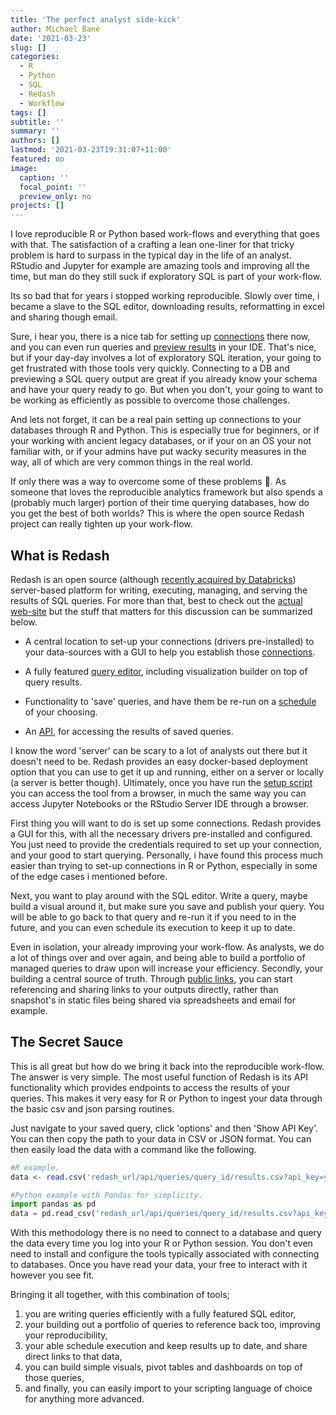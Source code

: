 ```yaml
---
title: 'The perfect analyst side-kick'
author: Michael Bane
date: '2021-03-23'
slug: []
categories:
  - R
  - Python
  - SQL
  - Redash
  - Workflow
tags: []
subtitle: ''
summary: ''
authors: []
lastmod: '2021-03-23T19:31:07+11:00'
featured: no
image:
  caption: ''
  focal_point: ''
  preview_only: no
projects: []
---
```


I love reproducible R or Python based work-flows and everything that goes with that. The satisfaction of a crafting a lean one-liner for that tricky problem is hard to surpass in the typical day in the life of an analyst. RStudio and Jupyter for example are amazing tools and improving all the time, but man do they still suck if exploratory SQL is part of your work-flow.

Its so bad that for years i stopped working reproducible. Slowly over time, i became a slave to the SQL editor, downloading results, reformatting in excel and sharing though email.

Sure, i hear you, there is a nice tab for setting up [connections](https://support.rstudio.com/hc/en-us/articles/115010915687-Using-RStudio-Connections) there now, and you can even run queries and [preview results](https://blog.rstudio.com/2018/10/02/rstudio-1-2-preview-sql/) in your IDE. That's nice, but if your day-day involves a lot of exploratory SQL iteration, your going to get frustrated with those tools very quickly. Connecting to a DB and previewing a SQL query output are great if you already know your schema and have your query ready to go. But when you don't, your going to want to be working as efficiently as possible to overcome those challenges.

And lets not forget, it can be a real pain setting up connections to your databases through R and Python. This is especially true for beginners, or if your working with ancient legacy databases, or if your on an OS your not familiar with, or if your admins have put wacky security measures in the way, all of which are very common things in the real world.

If only there was a way to overcome some of these problems 🤔. As someone that loves the reproducible analytics framework but also spends a (probably much larger) portion of their time querying databases, how do you get the best of both worlds? This is where the open source Redash project can really tighten up your work-flow.

## What is Redash

Redash is an open source (although [recently acquired by Databricks](https://blog.redash.io/redash-joins-databricks/)) server-based platform for writing, executing, managing, and serving the results of SQL queries. For more than that, best to check out the [actual web-site](https://redash.io/) but the stuff that matters for this discussion can be summarized below.

-   A central location to set-up your connections (drivers pre-installed) to your data-sources with a GUI to help you establish those [connections](https://redash.io/integrations/).

-   A fully featured [query editor](https://redash.io/help/user-guide/querying/writing-queries), including visualization builder on top of query results.

-   Functionality to 'save' queries, and have them be re-run on a [schedule](https://redash.io/help/user-guide/querying/scheduling-a-query) of your choosing.

-   An [API](https://redash.io/help/user-guide/integrations-and-api/api), for accessing the results of saved queries.

I know the word 'server' can be scary to a lot of analysts out there but it doesn't need to be. Redash provides an easy docker-based deployment option that you can use to get it up and running, either on a server or locally (a server is better though). Ultimately, once you have run the [setup script](https://redash.io/help/open-source/setup#docker) you can access the tool from a browser, in much the same way you can access Jupyter Notebooks or the RStudio Server IDE through a browser.

First thing you will want to do is set up some connections. Redash provides a GUI for this, with all the necessary drivers pre-installed and configured. You just need to provide the credentials required to set up your connection, and your good to start querying. Personally, i have found this process much easier than trying to set-up connections in R or Python, especially in some of the edge cases i mentioned before.

Next, you want to play around with the SQL editor. Write a query, maybe build a visual around it, but make sure you save and publish your query. You will be able to go back to that query and re-run it if you need to in the future, and you can even schedule its execution to keep it up to date.

Even in isolation, your already improving your work-flow. As analysts, we do a lot of things over and over again, and being able to build a portfolio of managed queries to draw upon will increase your efficiency. Secondly, your building a central source of truth. Through [public links](https://redash.io/help/user-guide/dashboards/sharing-dashboards), you can start referencing and sharing links to your outputs directly, rather than snapshot's in static files being shared via spreadsheets and email for example.

## The Secret Sauce

This is all great but how do we bring it back into the reproducible work-flow. The answer is very simple. The most useful function of Redash is its API functionality which provides endpoints to access the results of your queries. This makes it very easy for R or Python to ingest your data through the basic csv and json parsing routines.

Just navigate to your saved query, click 'options' and then 'Show API Key'. You can then copy the path to your data in CSV or JSON format. You can then easily load the data with a command like the following.


```r
#R example.
data <- read.csv('redash_url/api/queries/query_id/results.csv?api_key=your_api_key')
```


```python
#Python example with Pandas for simplicity.
import pandas as pd
data = pd.read_csv('redash_url/api/queries/query_id/results.csv?api_key=your_api_key')
```

With this methodology there is no need to connect to a database and query the data every time you log into your R or Python session. You don't even need to install and configure the tools typically associated with connecting to databases. Once you have read your data, your free to interact with it however you see fit.

Bringing it all together, with this combination of tools;

1.  you are writing queries efficiently with a fully featured SQL editor,
2.  your building out a portfolio of queries to reference back too, improving your reproducibility,
3.  your able schedule execution and keep results up to date, and share direct links to that data,
4.  you can build simple visuals, pivot tables and dashboards on top of those queries,
5.  and finally, you can easily import to your scripting language of choice for anything more advanced.
